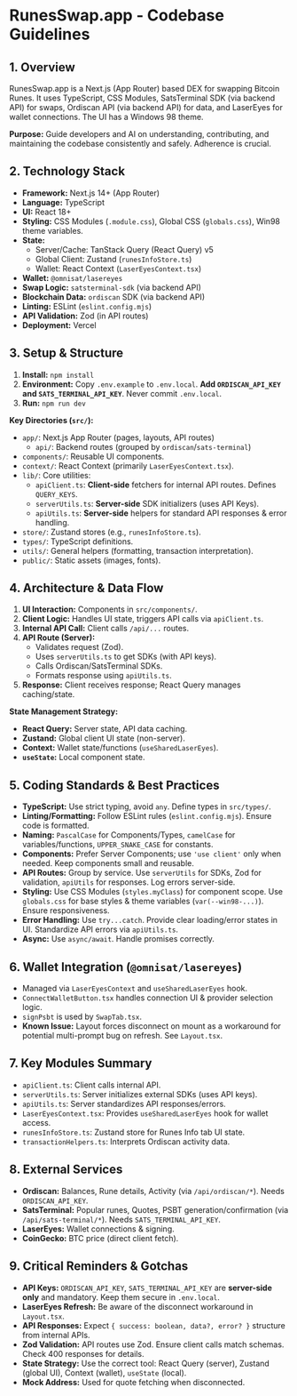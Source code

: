 # RunesSwap.app - Codebase Guidelines

## 1. Overview

RunesSwap.app is a Next.js (App Router) based DEX for swapping Bitcoin Runes. It uses TypeScript, CSS Modules, SatsTerminal SDK (via backend API) for swaps, Ordiscan API (via backend API) for data, and LaserEyes for wallet connections. The UI has a Windows 98 theme.

**Purpose:** Guide developers and AI on understanding, contributing, and maintaining the codebase consistently and safely. Adherence is crucial.

## 2. Technology Stack

*   **Framework:** Next.js 14+ (App Router)
*   **Language:** TypeScript
*   **UI:** React 18+
*   **Styling:** CSS Modules (`.module.css`), Global CSS (`globals.css`), Win98 theme variables.
*   **State:**
    *   Server/Cache: TanStack Query (React Query) v5
    *   Global Client: Zustand (`runesInfoStore.ts`)
    *   Wallet: React Context (`LaserEyesContext.tsx`)
*   **Wallet:** `@omnisat/lasereyes`
*   **Swap Logic:** `satsterminal-sdk` (via backend API)
*   **Blockchain Data:** `ordiscan` SDK (via backend API)
*   **Linting:** ESLint (`eslint.config.mjs`)
*   **API Validation:** Zod (in API routes)
*   **Deployment:** Vercel

## 3. Setup & Structure

1.  **Install:** `npm install`
2.  **Environment:** Copy `.env.example` to `.env.local`. **Add `ORDISCAN_API_KEY` and `SATS_TERMINAL_API_KEY`**. Never commit `.env.local`.
3.  **Run:** `npm run dev`

**Key Directories (`src/`):**

*   `app/`: Next.js App Router (pages, layouts, API routes)
    *   `api/`: Backend routes (grouped by `ordiscan`/`sats-terminal`)
*   `components/`: Reusable UI components.
*   `context/`: React Context (primarily `LaserEyesContext.tsx`).
*   `lib/`: Core utilities:
    *   `apiClient.ts`: **Client-side** fetchers for internal API routes. Defines `QUERY_KEYS`.
    *   `serverUtils.ts`: **Server-side** SDK initializers (uses API Keys).
    *   `apiUtils.ts`: **Server-side** helpers for standard API responses & error handling.
*   `store/`: Zustand stores (e.g., `runesInfoStore.ts`).
*   `types/`: TypeScript definitions.
*   `utils/`: General helpers (formatting, transaction interpretation).
*   `public/`: Static assets (images, fonts).

## 4. Architecture & Data Flow

1.  **UI Interaction:** Components in `src/components/`.
2.  **Client Logic:** Handles UI state, triggers API calls via `apiClient.ts`.
3.  **Internal API Call:** Client calls `/api/...` routes.
4.  **API Route (Server):**
    *   Validates request (Zod).
    *   Uses `serverUtils.ts` to get SDKs (with API keys).
    *   Calls Ordiscan/SatsTerminal SDKs.
    *   Formats response using `apiUtils.ts`.
5.  **Response:** Client receives response; React Query manages caching/state.

**State Management Strategy:**

*   **React Query:** Server state, API data caching.
*   **Zustand:** Global client UI state (non-server).
*   **Context:** Wallet state/functions (`useSharedLaserEyes`).
*   **`useState`:** Local component state.

## 5. Coding Standards & Best Practices

*   **TypeScript:** Use strict typing, avoid `any`. Define types in `src/types/`.
*   **Linting/Formatting:** Follow ESLint rules (`eslint.config.mjs`). Ensure code is formatted.
*   **Naming:** `PascalCase` for Components/Types, `camelCase` for variables/functions, `UPPER_SNAKE_CASE` for constants.
*   **Components:** Prefer Server Components; use `'use client'` only when needed. Keep components small and reusable.
*   **API Routes:** Group by service. Use `serverUtils` for SDKs, Zod for validation, `apiUtils` for responses. Log errors server-side.
*   **Styling:** Use CSS Modules (`styles.myClass`) for component scope. Use `globals.css` for base styles & theme variables (`var(--win98-...)`). Ensure responsiveness.
*   **Error Handling:** Use `try...catch`. Provide clear loading/error states in UI. Standardize API errors via `apiUtils.ts`.
*   **Async:** Use `async/await`. Handle promises correctly.

## 6. Wallet Integration (`@omnisat/lasereyes`)

*   Managed via `LaserEyesContext` and `useSharedLaserEyes` hook.
*   `ConnectWalletButton.tsx` handles connection UI & provider selection logic.
*   `signPsbt` is used by `SwapTab.tsx`.
*   **Known Issue:** Layout forces disconnect on mount as a workaround for potential multi-prompt bug on refresh. See `Layout.tsx`.

## 7. Key Modules Summary

*   `apiClient.ts`: Client calls internal API.
*   `serverUtils.ts`: Server initializes external SDKs (uses API keys).
*   `apiUtils.ts`: Server standardizes API responses/errors.
*   `LaserEyesContext.tsx`: Provides `useSharedLaserEyes` hook for wallet access.
*   `runesInfoStore.ts`: Zustand store for Runes Info tab UI state.
*   `transactionHelpers.ts`: Interprets Ordiscan activity data.

## 8. External Services

*   **Ordiscan:** Balances, Rune details, Activity (via `/api/ordiscan/*`). Needs `ORDISCAN_API_KEY`.
*   **SatsTerminal:** Popular runes, Quotes, PSBT generation/confirmation (via `/api/sats-terminal/*`). Needs `SATS_TERMINAL_API_KEY`.
*   **LaserEyes:** Wallet connections & signing.
*   **CoinGecko:** BTC price (direct client fetch).

## 9. Critical Reminders & Gotchas

*   **API Keys:** `ORDISCAN_API_KEY`, `SATS_TERMINAL_API_KEY` are **server-side only** and mandatory. Keep them secure in `.env.local`.
*   **LaserEyes Refresh:** Be aware of the disconnect workaround in `Layout.tsx`.
*   **API Responses:** Expect `{ success: boolean, data?, error? }` structure from internal APIs.
*   **Zod Validation:** API routes use Zod. Ensure client calls match schemas. Check 400 responses for details.
*   **State Strategy:** Use the correct tool: React Query (server), Zustand (global UI), Context (wallet), `useState` (local).
*   **Mock Address:** Used for quote fetching when disconnected.